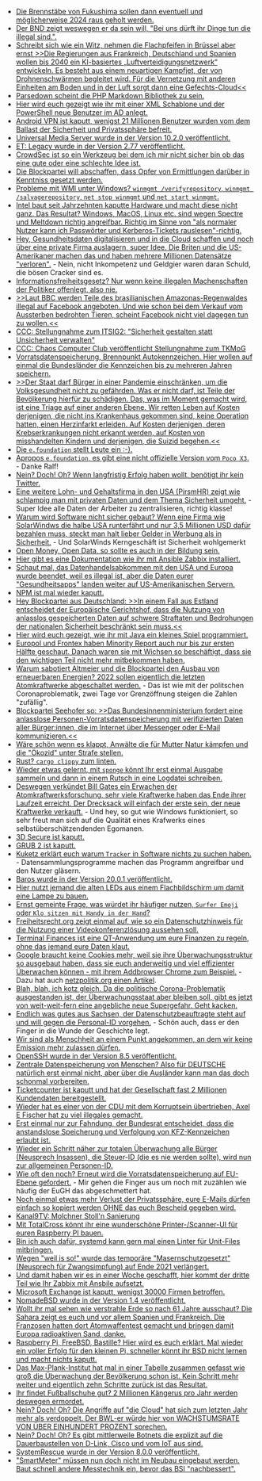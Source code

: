 * [Die Brennstäbe von Fukushima sollen dann eventuell und möglicherweise 2024 raus geholt werden.](https://blog.fefe.de/?ts=9ec23923)
* [Der BND zeigt weswegen er da sein will, "Bei uns dürft ihr Dinge tun die illegal sind.".](https://blog.fefe.de/?ts=9ec22add)
* [Schreibt sich wie ein Witz, nehmen die Flachpfeifen in Brüssel aber ernst >>Die Regierungen aus Frankreich, Deutschland und Spanien wollen bis 2040 ein KI-basiertes „Luftverteidigungsnetzwerk“ entwickeln. Es besteht aus einem neuartigen Kampfjet, der von Drohnenschwärmen begleitet wird. Für die Vernetzung mit anderen Einheiten am Boden und in der Luft sorgt dann eine Gefechts-Cloud<<](https://netzpolitik.org/2021/future-combat-air-system-industrie-zankt-um-groesstes-europaeisches-ruestungsprojekt/)
* [Parsedown scheint die PHP Markdown Bibliothek zu sein.](https://php.watch/articles/php-markdown-libraries)
* [Hier wird euch gezeigt wie ihr mit einer XML Schablone und der PowerShell neue Benutzer im AD anlegt.](https://devblogs.microsoft.com/powershell-community/leveraging-xml-with-new-employee-powershell-scripts/)
* [Android VPN ist kaputt, wenigst 21 Millionen Benutzer wurden vom dem Ballast der Sicherheit und Privatssphäre befreit.](https://www.borncity.com/blog/2021/02/28/android-vpn-gehackt-daten-von-21-millionen-nutzern-online/)
* [Universal Media Server wurde in der Version 10.2.0 veröffentlicht.](https://www.planet3dnow.de/cms/61459-universal-media-server-10-2-0/)
* [ET: Legacy wurde in der Version 2.77 veröffentlicht.](https://www.etlegacy.com/blog/et-legacy-277-released)
* [CrowdSec ist so ein Werkzeug bei dem ich mir nicht sicher bin ob das eine gute oder eine schlechte Idee ist.](https://www.putorius.net/secure-your-linux-servers-crowdsec.html)
* [Die Blockpartei will abschaffen, dass Opfer von Ermittlungen darüber in Kenntniss gesetzt werden.](https://blog.fefe.de/?ts=9ec34469)
* [Probleme mit WMI unter Windows? `winmgmt /verifyrepository`, `winmgmt /salvagerepository`, `net stop winmgmt` und `net start winmgmt`.](http://woshub.com/wmi-troubleshooting/)
* [Intel baut seit Jahrzehnten kaputte Hardware und macht diese nicht ganz. Das Resultat? Windows, MacOS, Linux etc. sind wegen Spectre und Meltdown richtig angreifbar. Richtig im Sinne von "als normaler Nutzer kann ich Passwörter und Kerberos-Tickets rauslesen"-richtig.](https://www.borncity.com/blog/2021/03/02/funktionierende-spectre-exploits-fr-linux-und-windows-gefunden/)
* [Hey, Gesundheitsdaten digitalisieren und in die Cloud schaffen und noch über eine private Firma auslagern, super Idee. Die Briten und die US-Amerikaner machen das und haben mehrere Millionen Datensätze "verloren".](https://www.bleepingcomputer.com/news/security/universal-health-services-lost-67-million-due-to-ryuk-ransomware-attack/) - Nein, nicht Inkompetenz und Geldgier waren daran Schuld, die bösen Cracker sind es.
* [Informationsfreiheitsgesetz? Nur wenn keine illegalen Machenschaften der Politiker offenlegt, also nie.](https://netzpolitik.org/2021/informationsfreiheit-vor-gericht-keine-dokumente-zur-aufruestung-der-polizeien-mit-panzern/)
* [>>Laut BBC werden Teile des brasilianischen Amazonas-Regenwaldes illegal auf Facebook angeboten. Und wie schon bei dem Verkauf vom Aussterben bedrohten Tieren, scheint Facebook  nicht viel dagegen tun zu wollen.<<](https://netzfrauen.org/2021/03/01/facebook-5/)
* [CCC: Stellungnahme zum ITSIG2: "Sicherheit gestalten statt Unsicherheit verwalten"](https://www.ccc.de/de/updates/2021/stellungnahme-zum-itsig2)
* [CCC: Chaos Computer Club veröffentlicht Stellungnahme zum TKMoG](https://www.ccc.de/de/updates/2021/stellungnahme-zum-tkmog)
* [Vorratsdatenspeicherung, Brennpunkt Autokennzeichen. Hier wollen auf einmal die Bundesländer die Kennzeichen bis zu mehreren Jahren speichern.](https://netzpolitik.org/2021/kennzeichenscanner-bundeslaender-kaempfen-fuer-auto-vorratsdatenspeicherung/)
* [>>Der Staat darf Bürger in einer Pandemie einschränken, um die Volksgesundheit nicht zu gefährden. Was er nicht darf, ist Teile der Bevölkerung hierfür zu schädigen. Das, was im Moment gemacht wird, ist eine Triage auf einer anderen Ebene. Wir retten Leben auf Kosten derjenigen, die nicht ins Krankenhaus gekommen sind, keine Operation hatten, einen Herzinfarkt erleiden. Auf Kosten derjenigen, deren Krebserkrankungen nicht erkannt werden, auf Kosten von misshandelten Kindern und derjenigen, die Suizid begehen.<<](https://blog.fefe.de/?ts=9ec0de27)
* [Die `e.foundation` stellt Leute ein :-).](https://community.e.foundation/t/be-a-part-of-team-e/28255/3)
* [Apropos `e.foundation`, es gibt eine nicht offizielle Version vom `Poco X3`.](https://community.e.foundation/t/unofficial-build-poco-x3-nfc-surya-eos-q/25834/2) - Danke Ralf!
* [Nein? Doch! Oh? Wenn langfristig Erfolg haben wollt, benötigt ihr kein Twitter.](https://blog.fefe.de/?ts=9ec0e783)
* [Eine weitere Lohn- und Gehaltsfirma in den USA (PirsmHR) zeigt wie schlampig man mit privaten Daten und dem Thema Sicherheit umgeht.](https://www.bleepingcomputer.com/news/security/payroll-giant-prismhr-outage-likely-caused-by-ransomware-attack/) - Super Idee alle Daten der Arbeiter zu zentralisieren, richtig klasse!
* [Warum wird Software nicht sicher gebaut? Wenn eine Firma wie SolarWindws die halbe USA runterfährt und nur 3,5 Millionen USD dafür bezahlen muss, steckt man halt lieber Gelder in Werbung als in Sicherheit.](https://www.bleepingcomputer.com/news/security/solarwinds-reports-35-million-in-expenses-from-supply-chain-attack/) - Und SolarWinds Kerngeschäft ist Sicherheit wohlgemerkt
* [Open Money, Open Data, so sollte es auch in der Bildung sein.](https://netzpolitik.org/2021/edit-policy-brockhaus-deal-digitale-bildung-versus-lebensrealitaet-in-deutschland/)
* [Hier gibt es eine Dokumentation wie ihr mit Ansible Zabbix installiert.](https://blog.zabbix.com/installing-the-zabbix-server-with-ansible/13317/)
* [Schaut mal, das Datenhandelsabkommen mit den USA und Europa wurde beendet, weil es illegal ist, aber die Daten eurer "Gesundheitsapps" landen weiter auf US-Amerikanischen Servern.](https://netzpolitik.org/2021/unklare-rechtslage-bei-gesundheitsapps-wenn-gesundheitsdaten-bei-us-konzernen-landen/)
* [NPM ist mal wieder kaputt.](https://www.bleepingcomputer.com/news/security/malicious-npm-packages-target-amazon-slack-with-new-dependency-attacks/)
* [Hey Blockpartei aus Deutschland: >>In einem Fall aus Estland entscheidet der Europäische Gerichtshof, dass die Nutzung von anlasslos gespeicherten Daten auf schwere Straftaten und Bedrohungen der nationalen Sicherheit beschränkt sein muss.<<](https://netzpolitik.org/2021/urteil-eu-gericht-schraenkt-einsatz-von-vorratsdaten-erneut-ein/)
* [Hier wird euch gezeigt, wie ihr mit Java ein kleines Spiel programmiert.](https://opensource.com/article/21/3/java-object-orientation)
* [Europol und Frontex haben Minority Report auch nur bis zur ersten Hälfte geschaut. Danach waren sie mit Wichsen so beschäftigt, dass sie den wichtigen Teil nicht mehr mitbekommen haben.](https://netzpolitik.org/2021/vorhersage-von-straftaten-und-profiling-europol-und-frontex-setzen-auf-kuenstliche-intelligenz/)
* [Warum sabotiert Altmeier und die Blockpartei den Ausbau von erneuerbaren Energien? 2022 sollen eigentlich die letzten Atomkraftwerke abgeschaltet werden.](https://www.sonnenseite.com/de/politik/10-jahre-nach-fukushima-wo-steht-die-deutsche-energiewende/) - Das ist wie mit der politschen Coronaproblematik, zwei Tage vor Grenzöffnung steigen die Zahlen "zufällig".
* [Blockpartei Seehofer so: >>Das Bundesinnenministerium fordert eine anlasslose Personen-Vorratsdatenspeicherung mit verifizierten Daten aller Bürger:innen, die im Internet über Messenger oder E-Mail kommunizieren.<<](https://netzpolitik.org/2021/tkg-novelle-seehofer-will-personalausweis-pflicht-fuer-e-mail-und-messenger-einfuehren/)
* [Wäre schön wenn es klappt, Anwälte die für Mutter Natur kämpfen und die "Ökozid" unter Strafe stellen.](https://netzfrauen.org/2021/03/03/ecocide/)
* [Rust? `cargo clippy` zum linten.](https://opensource.com/article/21/3/rust-programmer)
* [Wieder etwas gelernt, mit `sponge` könnt Ihr erst einmal Ausgabe sammeln und dann in einem Rutsch in eine Logdatei schreiben.](https://www.putorius.net/linux-sponge-soak-up-standard-input-and-write-to-a-file.html)
* [Deswegen verkündet Bill Gates ein Erwachen der Atomkraftwerksforschung, sehr viele Kraftwerke haben das Ende ihrer Laufzeit erreicht. Der Drecksack will einfach der erste sein, der neue Kraftwerke verkauft.](https://www.sonnenseite.com/de/wirtschaft/zehn-jahre-nach-fukushima-europaeische-atomkraftwerke-nur-unzureichend-gegen-naturkatastrophen-geschuetzt/) - Und hey, so gut wie Windows funktioniert, so sehr freut man sich auf die Qualität eines Krafwerks eines selbstüberschätzendenden Egomanen.
* [3D Secure ist kaputt.](https://www.bleepingcomputer.com/news/security/hackers-share-methods-to-bypass-3d-secure-for-payment-cards/)
* [GRUB 2 ist kaputt.](https://www.bleepingcomputer.com/news/security/grub2-boot-loader-reveals-multiple-high-severity-vulnerabilities/)
* [Kuketz erklärt euch warum `Tracker` in Software nichts zu suchen haben.](https://www.kuketz-blog.de/wie-tracking-in-apps-die-sicherheit-und-den-datenschutz-unnoetig-gefaehrdet/) - Datensammlungsprogramme machen das Programm angreifbar und den Nutzer gläsern.
* [Baros wurde in der Version 20.0.1 veröffentlicht.](https://www.bareos.com/de/Nachrichten/bareos-20-0-1-released-de.html)
* [Hier nutzt jemand die alten LEDs aus einem Flachbildschirm um damit eine Lampe zu bauen.](https://wirres.net/article/articleview/11409/1/6/)
* [Ernst gemeinte Frage, was würdet ihr häufiger nutzen, `Surfer Emoji` oder `Klo sitzen mit Handy in der Hand`?](https://twitter.com/tux0r/status/1367278954953007107)
* [Freiheitsrecht.org zeigt einmal auf, wie so ein Datenschutzhinweis für die Nutzung einer Videokonferenzlösung aussehen soll.](https://freiheitsrechte.org/zoom-datenschutzhinweise/)
* [Terminal Finances ist eine QT-Anwendung um eure Finanzen zu regeln, ohne das jemand eure Daten klaut.](https://opensource.com/article/21/3/terminal-finances)
* [Google braucht keine Cookies mehr, weil sie ihre Überwachungsstruktur so ausgebaut haben, dass sie euch anderweitig und viel effizienter Überwachen können - mit ihrem Addbrowser Chrome zum Beispiel.](https://blog.fefe.de/?ts=9ebe1abc) - Dazu hat auch [netzpolitik.org einen Artikel](https://netzpolitik.org/2021/neue-spielregeln-warum-google-cookie-tracking-abschafft/).
* [Blah, blah, ich kotz gleich. Da die politische Corona-Problematik ausgestanden ist, der Überwachungsstaat aber bleiben soll, gibt es jetzt von weit-weit-fern eine angebliche neue Supergefahr. Geht kacken.](https://netzfrauen.org/2021/03/04/asia-7/)
* [Endlich was gutes aus Sachsen, der Datenschutzbeauftragte steht auf und will gegen die Personal-ID vorgehen.](https://netzpolitik.org/2021/registermodernisierung-saechsischer-datenschutzbeauftragter-will-personenkennziffer-noch-kippen/) - Schön auch, dass er den Finger in die Wunde der Geschichte legt.
* [Wir sind als Menschheit an einem Punkt angekommen, an dem wir keine Emission mehr zulassen dürfen.](https://www.sonnenseite.com/de/umwelt/es-gibt-kein-co2-restbudget-mehr/)
* [OpenSSH wurde in der Version 8.5 veröffentlicht.](https://lwn.net/Articles/848048/rss)
* [Zentrale Datenspeicherung von Menschen? Also für DEUTSCHE natürlich erst einmal nicht, aber über die Ausländer kann man das doch schonmal vorbereiten.](https://netzpolitik.org/2021/auslaenderzentralregister-grenzenloses-datendepot/)
* [Ticketcounter ist kaputt und hat der Gesellschaft fast 2 Millionen Kundendaten bereitgestellt.](https://blog.fefe.de/?ts=9ebcf9c4)
* [Wieder hat es einer von der CDU mit dem Korruptsein übertrieben, Axel E Fischer hat zu viel illegales gemacht.](https://blog.fefe.de/?ts=9ebe2675)
* [Erst einmal nur zur Fahndung, der Bundesrat entscheidet, dass die anstandslose Speicherung und Verfolgung von KFZ-Kennzeichen erlaubt ist.](https://netzpolitik.org/2021/kennzeichenscanner-bundesrat-fordert-auto-vorratsdatenspeicherung/)
* [Wieder ein Schritt näher zur totalen Überwachung alle Bürger (Neusprech Insassen), die Steuer-ID (die es nie werden sollte), wird nun zur allgemeinen Personen-ID.](https://netzpolitik.org/2021/bundesrat-die-individuelle-personenkennzahl-kommt/)
* [Wie oft den noch? Erneut wird die Vorratsdatenspeicherung auf EU-Ebene gefordert.](https://netzpolitik.org/2021/vorstoss-aus-frankreich-und-spanien-neuer-anlauf-fuer-eu-vorratsdatenspeicherung/) - Mir gehen die Finger aus um noch mit zuzählen wie häufig der EuGH das abgeschmettert hat.
* [Noch einmal etwas mehr Verlust der Privatssphäre, eure E-Mails dürfen einfach so kopiert werden OHNE das euch Bescheid gegeben wird.](https://netzpolitik.org/2021/beschlagnahme-von-e-mails-in-aller-heimlichkeit/)
* [Kanal9TV: Molchner Stoll'n Sanierung](https://www.youtube.com/watch?v=p2DHq53qfyM)
* [Mit TotalCross könnt ihr eine wunderschöne Printer-/Scanner-UI für euren Raspberry PI bauen.](https://opensource.com/article/21/3/raspberry-pi-totalcross)
* [Bin ich auch dafür, systemd kann gern mal einen Linter für Unit-Files mitbringen.](https://utcc.utoronto.ca/~cks/space/blog/linux/SystemdUnitLinterNeed)
* [Wegen "weil is so!" wurde das temporäre "Masernschutzgesetzt" (Neusprech für Zwangsimpfung) auf Ende 2021 verlängert.](https://initiative-freie-impfentscheidung.de/masernschutzgesetz-uebergangsfrist-verlaengert/)
* [Und damit haben wir es in einer Woche geschafft, hier kommt der dritte Teil wie Ihr Zabbix mit Ansbile aufsetzt.](https://blog.zabbix.com/finalizing-the-installation-of-zabbix-agent-with-ansible/13321/)
* [Microsoft Exchange ist kaputt, wenigst 30000 Firmen betroffen.](https://blog.fefe.de/?ts=9ebc7d20)
* [NomadeBSD wurde in der Version 1.4 veröffentlicht.](https://www.phoronix.com/scan.php?page=news_item&px=NomadBSD-1.4-Released)
* [Wollt ihr mal sehen wie verstrahle Erde so nach 61 Jahre ausschaut? Die Sahara zeigt es euch und vor allem Spanien und Frankreich. Die Franzosen hatten dort Atomwaffentest gemacht und bringen damit Europa radioaktiven Sand, danke.](https://netzfrauen.org/2021/03/06/france-5/)
* [Raspberry Pi, FreeBSD, Bastille? Hier wird es euch erklärt. Mal wieder ein voller Erfolg für den kleinen Pi, schneller könnt ihr BSD nicht lernen und macht nichts kaputt.](https://opensource.com/article/21/3/bastille-raspberry-pi)
* [Das Max-Plank-Institut hat mal in einer Tabelle zusammen gefasst wie groß die Überwachung der Bevölkerung schon ist. Kein Schritt mehr weiter und eigentlich zehn Schritte zurück ist das Resultat.](https://netzpolitik.org/2021/studie-das-ausmass-der-ueberwachung-ist-belegt/)
* [Ihr findet Fußballschuhe gut? 2 Millionen Kängerus pro Jahr werden deswegen ermordet.](https://netzfrauen.org/2021/03/07/australia-8/)
* [Nein? Doch! Oh? Die Angriffe auf "die Cloud" hat sich zum letzten Jahr mehr als verdoppelt. Der BWL-er würde hier von WACHSTUMSRATE VON ÜBER EINHUNDERT PROZENT sprechen.](https://www.borncity.com/blog/2021/03/07/it-sicherheit-alles-kaputt/)
* [Nein? Doch! Oh? Es gibt mittlerweile Botnets die explizit auf die Dauerbaustellen von D-Link, Cisco und vom IoT aus sind.](https://www.borncity.com/blog/2021/03/07/gafgyt-botnet-familie-zielt-auf-d-link-citrix-und-iot/)
* [SystemRescue wurde in der Version 8.0.0 veröffentlicht.](https://www.planet3dnow.de/cms/61768-systemrescue-8-00/)
* ["SmartMeter" müssen nun doch nicht im Neubau eingebaut werden. Baut schnell andere Messtechnik ein, bevor das BSI "nachbessert".](https://www.borncity.com/blog/2021/03/06/ovg-mnster-stoppt-einbaupflicht-fr-intelligente-stromzhler/)
